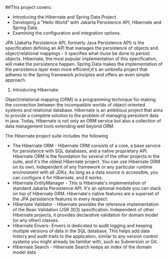 ##This project covers:
- Introducing the Hibernate and Spring Data Project
- Developing a "Hello World" with Jakarta Persistence API, Hibernate and Spring Data.
- Examining the configuration and integration options.

JPA (Jakarta Persistence API, formerly Java Persistence API) is the specification defining an API that manages the persistence of objects and object/relational mappings - it specifies what muse be done to persist objects. 
Hibernate, the most popular implementation of this specification, will make the persistence happen. Spring Data makes the implementation of the persistence layer even more efficient;it's an umbrella project that adheres to the Spring framework principles and offers an even simple approach.


1. Introducing Hibernate:

Object/relational mapping (ORM) is a programming technique for making the connection between the incompatible worlds of object-oriented systems and relational database. Hibernate is an ambitious project that aims to provide a complete solution to the problem of managing persistent data in java.
Today, Hibernate is not only an ORM service but also a collection of data management tools  extending well beyond ORM.

The Hibernate project suite includes the following
- The Hibernate ORM - Hibernate ORM consists of a core, a base service for persistence with SQL databases, and a native proprietary API. Hibernate ORM is the foundation for several of the other projects in the suite, and it's the oldest Hibernate project. You can use Hibernate ORM on its own, independent of any framework or any particular runtime environment with all JDKs. As long as a data source is accessible, you can configure it for Hibernate, and it works.
- Hibernate EntityManager - This is Hibernate's implementation of standard Jakarta Persistence API. It's an optional module you can stack on top of Hibernate ORM. Hibernate's native features are a superset of the JPA persistence features in every respect.
- Hibernate Validator - Hibernate provides the reference implementation of the Bean Validation (JSR 303) specification. Independent of other Hibernate projects, it provides declarative validation for domain model (or any other) classes.
- Hibernate Envers- Envers is dedicated to audit logging and keeping multiple versions of data in the SQL database. This helps add data history and audit trails to the application, similar to any version control systems you might already be familiar with, such as Subversion or Git.
- Hibernate Search - Hibernate Search keeps an index of the domain model data